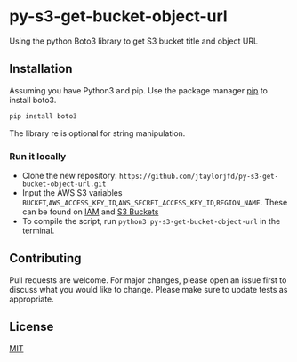 # py-s3-get-bucket-object-url

Using the python Boto3 library to get S3 bucket title and object URL

## Installation

Assuming you have Python3 and pip. Use the package manager [pip](https://pip.pypa.io/en/stable/) to install boto3.

```bash
pip install boto3
```

The library re is optional for string manipulation.

### Run it locally

- Clone the new repository: `https://github.com/jtaylorjfd/py-s3-get-bucket-object-url.git`
- Input the AWS S3 variables `BUCKET`,`AWS_ACCESS_KEY_ID`,`AWS_SECRET_ACCESS_KEY_ID`,`REGION_NAME`. These can be found on [IAM](https://us-east-1.console.aws.amazon.com/iamv2/home?region=us-east-1#/users) and [S3 Buckets](https://s3.console.aws.amazon.com/s3/buckets/)
- To compile the script, run `python3 py-s3-get-bucket-object-url` in the terminal.


## Contributing

Pull requests are welcome. For major changes, please open an issue first to discuss what you would like to change. Please make sure to update tests as appropriate.

## License

[MIT](https://choosealicense.com/licenses/mit/)

